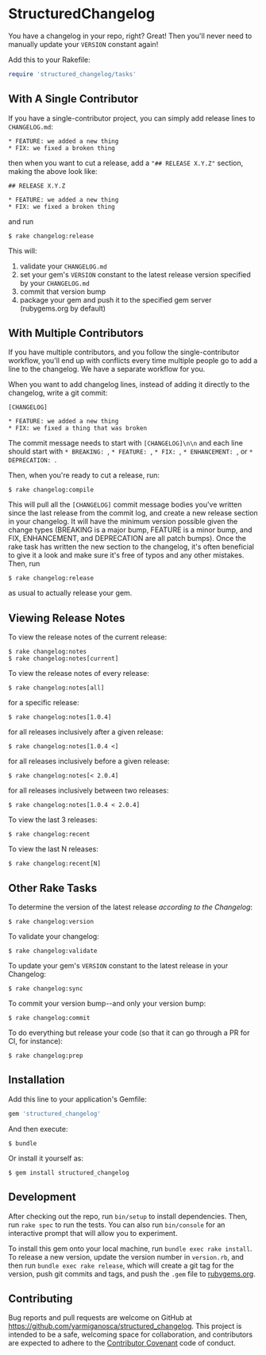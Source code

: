 # StructuredChangelog

You have a changelog in your repo, right? Great! Then you'll never need to manually update your `VERSION` constant again!

Add this to your Rakefile:

```ruby
require 'structured_changelog/tasks'
```

## With A Single Contributor

If you have a single-contributor project, you can simply add release lines to `CHANGELOG.md`:

```
* FEATURE: we added a new thing
* FIX: we fixed a broken thing
```

then when you want to cut a release, add a `"## RELEASE X.Y.Z"` section, making the above look like:

```
## RELEASE X.Y.Z

* FEATURE: we added a new thing
* FIX: we fixed a broken thing
```

and run

    $ rake changelog:release

This will:

1. validate your `CHANGELOG.md`
2. set your gem's `VERSION` constant to the latest release version specified by your `CHANGELOG.md`
3. commit that version bump
4. package your gem and push it to the specified gem server (rubygems.org by default)

## With Multiple Contributors

If you have multiple contributors, and you follow the single-contributor workflow, you'll end up with conflicts every time multiple people go to add a line to the changelog. We have a separate workflow for you.

When you want to add changelog lines, instead of adding it directly to the changelog, write a git commit:

```
[CHANGELOG]

* FEATURE: we added a new thing
* FIX: we fixed a thing that was broken
```

The commit message needs to start with `[CHANGELOG]\n\n` and each line should start with `* BREAKING: `, `* FEATURE: `, `* FIX: `, `* ENHANCEMENT: `, or `* DEPRECATION: `.

Then, when you're ready to cut a release, run:

    $ rake changelog:compile
    
This will pull all the `[CHANGELOG]` commit message bodies you've written since the last release from the commit log, and create a new release section in your changelog. It will have the minimum version possible given the change types (BREAKING is a major bump, FEATURE is a minor bump, and FIX, ENHANCEMENT, and DEPRECATION are all patch bumps). Once the rake task has written the new section to the changelog, it's often beneficial to give it a look and make sure it's free of typos and any other mistakes. Then, run

    $ rake changelog:release

as usual to actually release your gem.

## Viewing Release Notes

To view the release notes of the current release:

    $ rake changelog:notes
    $ rake changelog:notes[current]

To view the release notes of every release:

    $ rake changelog:notes[all]

for a specific release:

    $ rake changelog:notes[1.0.4]

for all releases inclusively after a given release:

    $ rake changelog:notes[1.0.4 <]

for all releases inclusively before a given release:

    $ rake changelog:notes[< 2.0.4]

for all releases inclusively between two releases:

    $ rake changelog:notes[1.0.4 < 2.0.4]

To view the last 3 releases:

    $ rake changelog:recent

To view the last N releases:

    $ rake changelog:recent[N]

## Other Rake Tasks

To determine the version of the latest release *according to the Changelog*:

    $ rake changelog:version

To validate your changelog:

    $ rake changelog:validate
    
To update your gem's `VERSION` constant to the latest release in your Changelog:

    $ rake changelog:sync

To commit your version bump--and only your version bump:

    $ rake changelog:commit

To do everything but release your code (so that it can go through a PR for CI, for instance):

    $ rake changelog:prep

## Installation

Add this line to your application's Gemfile:

```ruby
gem 'structured_changelog'
```

And then execute:

    $ bundle

Or install it yourself as:

    $ gem install structured_changelog

## Development

After checking out the repo, run `bin/setup` to install dependencies. Then, run `rake spec` to run the tests. You can also run `bin/console` for an interactive prompt that will allow you to experiment.

To install this gem onto your local machine, run `bundle exec rake install`. To release a new version, update the version number in `version.rb`, and then run `bundle exec rake release`, which will create a git tag for the version, push git commits and tags, and push the `.gem` file to [rubygems.org](https://rubygems.org).

## Contributing

Bug reports and pull requests are welcome on GitHub at https://github.com/yarmiganosca/structured_changelog. This project is intended to be a safe, welcoming space for collaboration, and contributors are expected to adhere to the [Contributor Covenant](http://contributor-covenant.org) code of conduct.

